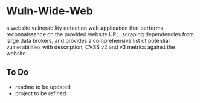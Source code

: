 # Wuln-Wide-Web
 a website vulnerability detection web application that performs reconnaissance on the provided  website URL, scraping dependencies from large data brokers, and provides a comprehensive list of potential  vulnerabilities with description, CVSS v2 and v3 metrics against the website.

## To Do
- readme to be updated
- project to be refined
